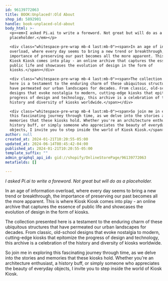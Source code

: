 ```yaml
---
id: 96139772063
title: BOOK:Unplaced!:Old About
shop_id: 5892901
handle: book-unplaced-old-about
body_html: >-
  <p><em>I asked Pi.ai to write a foreword. Not great but will do as a
  placeholder.</em></p>

  <div class="whitespace-pre-wrap mb-4 last:mb-0"><span>In an age of information
  overload, where every day seems to bring a new trend or breakthrough, the
  importance of preserving our past becomes all the more apparent. This is where
  Kiosk Kiosk comes into play - an online archive that captures the essence of
  public life and showcases the evolution of design in the form of
  kiosks.</span></div>

  <div class="whitespace-pre-wrap mb-4 last:mb-0"><span>The collection presented
  here is a testament to the enduring charm of these ubiquitous structures that
  have permeated our urban landscapes for decades. From classic, old-school
  designs that evoke nostalgia to modern, cutting-edge kiosks that epitomize the
  progress of design and technology, this archive is a celebration of the
  history and diversity of kiosks worldwide.</span></div>

  <div class="whitespace-pre-wrap mb-4 last:mb-0"><span>So join me in exploring
  this fascinating journey through time, as we delve into the stories and
  memories that these kiosks hold. Whether you're an architecture enthusiast, a
  history buff, or simply someone who appreciates the beauty of everyday
  objects, I invite you to step inside the world of Kiosk Kiosk.</span></div>
author: null
created_at: 2024-01-21T10:20:55-05:00
updated_at: 2024-06-14T08:45:42-04:00
published_at: 2024-01-21T10:20:55-05:00
template_suffix: ""
admin_graphql_api_id: gid://shopify/OnlineStorePage/96139772063
metafields: []

---
```


_I asked Pi.ai to write a foreword. Not great but will do as a placeholder._

In an age of information overload, where every day seems to bring a new trend or breakthrough, the importance of preserving our past becomes all the more apparent. This is where Kiosk Kiosk comes into play - an online archive that captures the essence of public life and showcases the evolution of design in the form of kiosks.

The collection presented here is a testament to the enduring charm of these ubiquitous structures that have permeated our urban landscapes for decades. From classic, old-school designs that evoke nostalgia to modern, cutting-edge kiosks that epitomize the progress of design and technology, this archive is a celebration of the history and diversity of kiosks worldwide.

So join me in exploring this fascinating journey through time, as we delve into the stories and memories that these kiosks hold. Whether you're an architecture enthusiast, a history buff, or simply someone who appreciates the beauty of everyday objects, I invite you to step inside the world of Kiosk Kiosk.